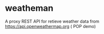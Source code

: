 # weatheman
A proxy REST API for retieve weather data from https://api.openweathermap.org ( POP demo)
